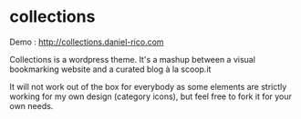 collections
===========

Demo : http://collections.daniel-rico.com

Collections is a wordpress theme. It's a mashup between a visual bookmarking website and a curated blog à la scoop.it

It will not work out of the box for everybody as some elements are strictly working for my own design (category icons), but feel free to fork it for your own needs.
